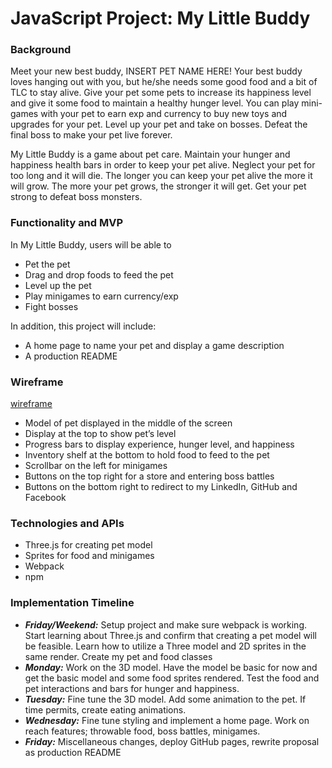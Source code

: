# JavaScript Project: My Little Buddy

### Background
Meet your new best buddy, INSERT PET NAME HERE! Your best buddy loves hanging out with you, but he/she needs some good food and a bit of TLC to stay alive. Give your pet some pets to increase its happiness level and give it some food to maintain a healthy hunger level. You can play mini-games with your pet to earn exp and currency to buy new toys and upgrades for your pet. Level up your pet and take on bosses. Defeat the final boss to make your pet live forever.

My Little Buddy is a game about pet care. Maintain your hunger and happiness health bars in order to keep your pet alive. Neglect your pet for too long and it will die. The longer you can keep your pet alive the more it will grow. The more your pet grows, the stronger it will get. Get your pet strong to defeat boss monsters.

### Functionality and MVP
In My Little Buddy, users will be able to
* Pet the pet
* Drag and drop foods to feed the pet
* Level up the pet
* Play minigames to earn currency/exp
* Fight bosses

In addition, this project will include:
* A home page to name your pet and display a game description
* A production README

### Wireframe
[wireframe](https://wireframe.cc/O107Qz)
* Model of pet displayed in the middle of the screen
* Display at the top to show pet’s level
* Progress bars to display experience, hunger level, and happiness
* Inventory shelf at the bottom to hold food to feed to the pet
* Scrollbar on the left for minigames
* Buttons on the top right for a store and entering boss battles
* Buttons on the bottom right to redirect to my LinkedIn, GitHub and Facebook

### Technologies and APIs
* Three.js for creating pet model
* Sprites for food and minigames
* Webpack
* npm

### Implementation Timeline
* ***Friday/Weekend:*** Setup project and make sure webpack is working. Start learning about Three.js and confirm that creating a pet model will be feasible. Learn how to utilize a Three model and 2D sprites in the same render. Create my pet and food classes
* ***Monday:*** Work on the 3D model. Have the model be basic for now and get the basic model and some food sprites rendered. Test the food and pet interactions and bars for hunger and happiness.
* ***Tuesday:*** Fine tune the 3D model. Add some animation to the pet. If time permits, create eating animations.
* ***Wednesday:*** Fine tune styling and implement a home page. Work on reach features; throwable food, boss battles, minigames.
* ***Friday:*** Miscellaneous changes, deploy GitHub pages, rewrite proposal as production README

